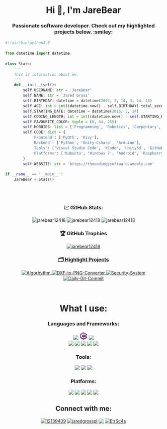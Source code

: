 <h1 align="center">Hi 👋, I'm JareBear</h1>
<h3 align="center">Passionate software developer. Check out my highlighted projects below. :smiley: </h3>

```python
#!/usr/bin/python3.8

from datetime import datetime

class Stats:
    '''
    This is information about me.
    '''
    def __init__(self):
        self.USERNAME: str = 'JareBear'
        self.NAME: str = 'Jared Gross'
        self.BIRTHDAY: datetime = datetime(2002, 3, 14, 3, 14, 15)
        self.AGE: int = int((datetime.now() - self.BIRTHDAY).total_seconds()*0.00000003168809)
        self.STARTING_DATE: datetime = datetime(2016, 3, 14)
        self.CODING_LENGTH: int = int((datetime.now() - self.STARTING_DATE).total_seconds()*0.00000003168809)
        self.FAVOURITE_COLOR: tuple = (0, 64, 255)
        self.HOBBIES: list = ['Programming', 'Robotics', 'Carpentary', 'Knife Throwing', 'Archery', 'Trapping']
        self.CODE: dict = {
            'Frontend': ['PyQt5', 'Kivy'],
            'Backend': ['Python', 'Unity-Csharp', 'Arduino'],
            'Tools': ['Visual Studio Code', 'XCode', 'Unity3d', 'GitHub'],
            'Platforms': ['Kubuntu', 'Windows 7', 'Android', 'Raspberry pi', 'Apple']
        }
        self.WEBSITE: str = 'https://thecodingjsoftware.weebly.com'

if __name__ == '__main__':
    JareBear = Stats()
```
<br />
<br />

<h3 align="center"> &#x1f4c8; GitHub Stats: </h3>
<p align="center">
<img src="https://github-readme-stats.vercel.app/api?username=jarebear12418&theme=gruvbox" alt="jarebear12418" width="350" height="140"/>
<img src="https://github-readme-stats.vercel.app/api/top-langs?username=jarebear12418&theme=gruvbox&layout=compact" alt="jarebear12418" width="350" height="140"/>
<img src="https://github-readme-streak-stats.herokuapp.com/?user=jarebear12418&theme=gruvbox" alt="jarebear12418" width="350" height="140"/>
</p>

<h3 align="center"> 🏆 GitHub Trophies </h3>
<p align="center">
<a href="https://github.com/ryo-ma/github-profile-trophy"><img src="https://github-profile-trophy.vercel.app/?username=jarebear12418&theme=gruvbox&no-bg=false&margin-w=15&margin-h=15&row=2&column=3&no-frame=false" alt="jarebear12418" />
</p>

<h3 align="center"> 🗂️ Highlight Projects  </h3>
<p align="center">
<a href="https://github.com/JareBear12418/Algorhythm">
  <img align="center" src="https://github-readme-stats.vercel.app/api/pin/?username=jarebear12418&repo=Algorhythm&theme=gruvbox" alt="Algorhythm" />
</a>
<a href="https://github.com/JareBear12418/DXF-to-PNG-Converter">
  <img align="center" src="https://github-readme-stats.vercel.app/api/pin/?username=jarebear12418&repo=DXF-to-PNG-Converter&theme=gruvbox" alt="DXF-to-PNG-Converter" />
</a>
<a href="https://github.com/JareBear12418/Security-System">
  <img align="center" src="https://github-readme-stats.vercel.app/api/pin/?username=jarebear12418&repo=Security-System&theme=gruvbox" alt="Security-System" />
</a>
<a href="https://github.com/JareBear12418/Daily-Git-Commit">
  <img align="center" src="https://github-readme-stats.vercel.app/api/pin/?username=jarebear12418&repo=Daily-Git-Commit&theme=gruvbox" alt="Daily-Git-Commit" />
</a>
</p>

<br />

<h1 align="center">What I use:</h1>
<h3 align="center">Languages and Frameworks:</h3>
<p align="center">
<code><img width="10%" src="https://www.vectorlogo.zone/logos/python/python-ar21.svg"></code>
<code><img width="5%" src="https://raw.githubusercontent.com/devicons/devicon/master/icons/csharp/csharp-original.svg"></code>
<code><img width="10%" src="https://www.vectorlogo.zone/logos/arduino/arduino-ar21.svg"></code>
<br />
<code><img width="10%" src="https://www.vectorlogo.zone/logos/opencv/opencv-ar21.svg"></code>
<code><img width="17%" src="https://matplotlib.org/3.1.0/_images/sphx_glr_logos2_003.png"></code>
<code><img width="10%" src="https://www.vectorlogo.zone/logos/numpy/numpy-ar21.svg"></code>
<code><img width="5%" src="https://cdn.icon-icons.com/icons2/2107/PNG/512/file_type_kivy_icon_130489.png"></code>
<code><img width="5%" src="https://www.vectorlogo.zone/logos/qtio/qtio-icon.svg"></code>

</p>
<h3 align="center">Tools:</h3>
<p align="center">
<code><img width="10%" src="https://www.vectorlogo.zone/logos/visualstudio_code/visualstudio_code-ar21.svg"></code>
<code><img width="10%" src="https://www.vectorlogo.zone/logos/apple_xcode/apple_xcode-ar21.svg"></code>
<code><img width="10%" src="https://www.vectorlogo.zone/logos/unity3d/unity3d-ar21.svg"></code>
</p>

<h3 align="center">Platforms:</h3>
<p align="center">
<code><img width="15%" src="https://external-content.duckduckgo.com/iu/?u=https%3A%2F%2Fupload.wikimedia.org%2Fwikipedia%2Fcommons%2Fthumb%2F7%2F76%2FKubuntu_logo_and_wordmark.svg%2F1024px-Kubuntu_logo_and_wordmark.svg.png%3Fref%3Dschemecolor&f=1&nofb=1"></code>
<code><img width="8%" src="https://upload.wikimedia.org/wikipedia/commons/8/84/Unofficial_fan_made_Windows_7_logo_variant.svg"></code>
<code><img width="5%" src="https://cdn.iconscout.com/icon/free/png-512/raspberry-18-226046.png"></code>
<code><img width="10%" src="https://www.vectorlogo.zone/logos/android/android-ar21.svg"></code>
<code><img width="10%" src="https://www.vectorlogo.zone/logos/apple/apple-ar21.svg"></code>
</p>

<h2 align="center">Connect with me:</h2>
<p align="center">
<a href="https://stackoverflow.com/users/12139409" target="blank"><img align="center" src="https://www.vectorlogo.zone/logos/stackoverflow/stackoverflow-ar21.svg" alt="12139409" width="10%" /></a>
<a href="https://instagram.com/jaredgrosspl" target="blank"><img align="center" src="https://www.vectorlogo.zone/logos/instagram/instagram-ar21.svg" alt="jaredgrosspl" width="10%" /></a>
<a href="https://www.youtube.com/c/https://www.youtube.com/channel/ucjxehldgmg2ztol2euwjcdg" target="blank"><img align="center" src="https://www.vectorlogo.zone/logos/youtube/youtube-ar21.svg" width="10%" /></a>
<a href="https://discord.gg/EtrSc4s" target="blank"><img align="center" src="https://www.vectorlogo.zone/logos/discordapp/discordapp-ar21.svg" alt="EtrSc4s" width="10%" /></a>
</p>
